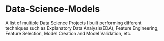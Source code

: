 # Data-Science-Models
A list of multiple Data Science Projects I built performing different techniques such as Explanatory Data Analysis(EDA), Feature Engineering, Feature Selection, Model Creation and Model Validation, etc.
